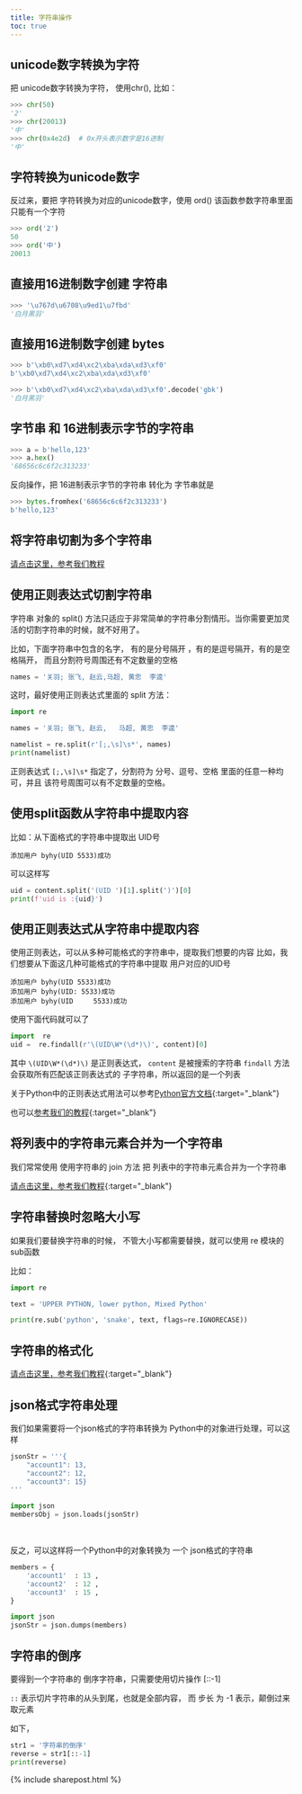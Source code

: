```yaml
---
title: 字符串操作
toc: true
---
```


## unicode数字转换为字符

把 unicode数字转换为字符， 使用chr(), 比如：

```py
>>> chr(50)
'2'
>>> chr(20013)
'中'
>>> chr(0x4e2d)  # 0x开头表示数字是16进制
'中'
```


## 字符转换为unicode数字

反过来，要把 字符转换为对应的unicode数字，使用 ord()
该函数参数字符串里面只能有一个字符

```py
>>> ord('2')
50
>>> ord('中')
20013
```


## 直接用16进制数字创建 字符串

```py
>>> '\u767d\u6708\u9ed1\u7fbd'
'白月黑羽'
```


## 直接用16进制数字创建 bytes

```py
>>> b'\xb0\xd7\xd4\xc2\xba\xda\xd3\xf0'
b'\xb0\xd7\xd4\xc2\xba\xda\xd3\xf0'

>>> b'\xb0\xd7\xd4\xc2\xba\xda\xd3\xf0'.decode('gbk')
'白月黑羽'
```

## 字节串 和 16进制表示字节的字符串

```py
>>> a = b'hello,123'
>>> a.hex()
'68656c6c6f2c313233'
```

反向操作，把 16进制表示字节的字符串 转化为 字节串就是

```py
>>> bytes.fromhex('68656c6c6f2c313233')
b'hello,123'
```

##  将字符串切割为多个字符串

[请点击这里，参考我们教程](/doc/tutorial/python/0009/#split)




##  使用正则表达式切割字符串

字符串 对象的 split() 方法只适应于非常简单的字符串分割情形。当你需要更加灵活的切割字符串的时候，就不好用了。

比如，下面字符串中包含的名字， 有的是分号隔开 ，有的是逗号隔开，有的是空格隔开， 而且分割符号周围还有不定数量的空格
```py
names = '关羽; 张飞, 赵云,马超, 黄忠  李逵'
```

这时，最好使用正则表达式里面的 split  方法：

```py
import re

names = '关羽; 张飞, 赵云,   马超, 黄忠  李逵'

namelist = re.split(r'[;,\s]\s*', names)
print(namelist)
```

正则表达式 ```[;,\s]\s*``` 指定了，分割符为 分号、逗号、空格 里面的任意一种均可，并且 该符号周围可以有不定数量的空格。






##  使用split函数从字符串中提取内容

比如：从下面格式的字符串中提取出 UID号

```
添加用户 byhy(UID 5533)成功
```

可以这样写

```py
uid = content.split('(UID ')[1].split(')')[0]
print(f'uid is :{uid}')
```


##  使用正则表达式从字符串中提取内容

使用正则表达，可以从多种可能格式的字符串中，提取我们想要的内容
比如，我们想要从下面这几种可能格式的字符串中提取 用户对应的UID号

```
添加用户 byhy(UID 5533)成功
添加用户 byhy(UID: 5533)成功
添加用户 byhy(UID     5533)成功
```


使用下面代码就可以了

```py
import  re
uid =  re.findall(r'\(UID\W*(\d*)\)', content)[0]
```

其中  ```\(UID\W*(\d*)\)```   是正则表达式， 
 ```content```  是被搜索的字符串
 ```findall```  方法会获取所有匹配该正则表达式的 子字符串，所以返回的是一个列表

关于Python中的正则表达式用法可以参考[Python官方文档](https://docs.python.org/3/library/re.html){:target="_blank"}


也可以[参考我们的教程](/doc/tutorial/python/level2/2006/){:target="_blank"}



##  将列表中的字符串元素合并为一个字符串

我们常常使用 使用字符串的 join 方法 把 列表中的字符串元素合并为一个字符串

[请点击这里，参考我们教程](/doc/tutorial/python/0009/#join){:target="_blank"}



##  字符串替换时忽略大小写

如果我们要替换字符串的时候， 不管大小写都需要替换，就可以使用 re 模块的sub函数

比如：

```py
import re

text = 'UPPER PYTHON, lower python, Mixed Python'

print(re.sub('python', 'snake', text, flags=re.IGNORECASE))
```



##  字符串的格式化


[请点击这里，参考我们教程](/doc/tutorial/python/0010/){:target="_blank"}


## json格式字符串处理

我们如果需要将一个json格式的字符串转换为 Python中的对象进行处理，可以这样

```py
jsonStr = '''{
    "account1": 13, 
    "account2": 12, 
    "account3": 15}
'''

import json
membersObj = json.loads(jsonStr)
```

<br>

反之，可以这样将一个Python中的对象转换为 一个 json格式的字符串

```py
members = {
    'account1'  : 13 ,
    'account2'  : 12 ,
    'account3'  : 15 ,
}

import json
jsonStr = json.dumps(members)
```


## 字符串的倒序

要得到一个字符串的 倒序字符串，只需要使用切片操作 [::-1]

 ```::```  表示切片字符串的从头到尾，也就是全部内容， 而 步长 为 -1 表示，颠倒过来取元素

如下， 

```py
str1 = '字符串的倒序'
reverse = str1[::-1]
print(reverse)
```


{% include sharepost.html %}